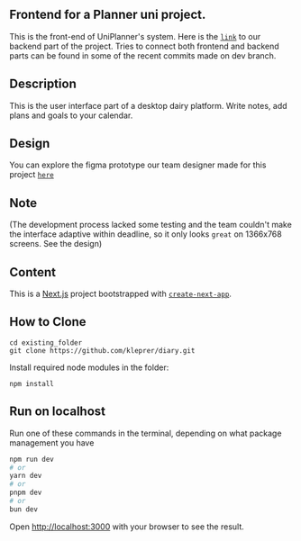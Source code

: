 ## Frontend for a Planner uni project.

This is the front-end of UniPlanner's system. Here is the [`link`](https://github.com/Sunrise443/BackendForSchedule) to our backend part of the project.
Tries to connect both frontend and backend parts can be found in some of the recent commits made on dev branch.

## Description

This is the user interface part of a desktop dairy platform. Write notes, add plans and goals to your calendar. 

## Design

You can explore the figma prototype our team designer made for this project [`here`](https://www.figma.com/proto/KGQu3b3lkwljwjzvUW9HCJ/diary?node-id=2104-8&starting-point-node-id=2104%3A8)

## Note

(The development process lacked some testing and the team couldn't make the interface adaptive within deadline, so it only looks `great` on 1366x768 screens. See the design)

## Content

This is a [Next.js](https://nextjs.org/) project bootstrapped with [`create-next-app`](https://github.com/vercel/next.js/tree/canary/packages/create-next-app).

## How to Clone

```
cd existing_folder
git clone https://github.com/kleprer/diary.git
```

Install required node modules in the folder:

```
npm install
```

## Run on localhost 

Run one of these commands in the terminal, depending on what package management you have

```bash
npm run dev
# or
yarn dev
# or
pnpm dev
# or
bun dev
```

Open [http://localhost:3000](http://localhost:3000) with your browser to see the result.
